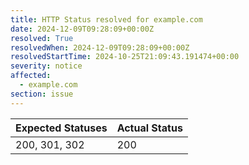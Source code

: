 ```yaml
---
title: HTTP Status resolved for example.com
date: 2024-12-09T09:28:09+00:00Z
resolved: True
resolvedWhen: 2024-12-09T09:28:09+00:00Z
resolvedStartTime: 2024-10-25T21:09:43.191474+00:00
severity: notice
affected:
  - example.com
section: issue
---
```


| Expected Statuses | Actual Status  |
|-------------------|----------------|
| 200, 301, 302 | 200 |
